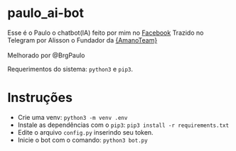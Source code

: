 # paulo_ai-bot<br>
Esse é o Paulo o chatbot(IA) feito por mim no <a href="https://www.facebook.com/Paulo-941070006090409/">Facebook</a> Trazido no Telegram por Alisson o Fundador da <a href="https://amanoteam.ml">{AmanoTeam}</a><br><br>Melhorado por @BrgPaulo

Requerimentos do sistema: <code>python3</code> e <code>pip3</code>.

# Instruções
- Crie uma venv: ```python3 -m venv .env```
- Instale as dependências com o <code>pip3</code>: ```pip3 install -r requirements.txt```
- Edite o arquivo <code>config.py</code> inserindo seu token.
- Inicie o bot com o comando: ```python3 bot.py```
